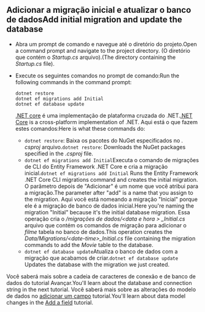 ## <a name="add-initial-migration-and-update-the-database"></a><span data-ttu-id="d7cc6-101">Adicionar a migração inicial e atualizar o banco de dados</span><span class="sxs-lookup"><span data-stu-id="d7cc6-101">Add initial migration and update the database</span></span>

* <span data-ttu-id="d7cc6-102">Abra um prompt de comando e navegue até o diretório do projeto.</span><span class="sxs-lookup"><span data-stu-id="d7cc6-102">Open a command prompt and navigate to the project directory.</span></span> <span data-ttu-id="d7cc6-103">(O diretório que contém o *Startup.cs* arquivo).</span><span class="sxs-lookup"><span data-stu-id="d7cc6-103">(The directory containing the *Startup.cs* file).</span></span>

* <span data-ttu-id="d7cc6-104">Execute os seguintes comandos no prompt de comando:</span><span class="sxs-lookup"><span data-stu-id="d7cc6-104">Run the following commands in the command prompt:</span></span>

  ```console
  dotnet restore
  dotnet ef migrations add Initial
  dotnet ef database update
  ```
  
  <span data-ttu-id="d7cc6-105">[.NET core](http://go.microsoft.com/fwlink/?LinkID=517853) é uma implementação de plataforma cruzada do .NET.</span><span class="sxs-lookup"><span data-stu-id="d7cc6-105">[.NET Core](http://go.microsoft.com/fwlink/?LinkID=517853) is a cross-platform implementation of .NET.</span></span> <span data-ttu-id="d7cc6-106">Aqui está o que fazem estes comandos:</span><span class="sxs-lookup"><span data-stu-id="d7cc6-106">Here is what these commands do:</span></span>

  * <span data-ttu-id="d7cc6-107">`dotnet restore`: Baixa os pacotes do NuGet especificados no *. csproj* arquivo.</span><span class="sxs-lookup"><span data-stu-id="d7cc6-107">`dotnet restore`: Downloads the NuGet packages specified in the *.csproj* file.</span></span>
  * <span data-ttu-id="d7cc6-108">`dotnet ef migrations add Initial`Executa o comando de migrações de CLI do Entity Framework .NET Core e cria a migração inicial.</span><span class="sxs-lookup"><span data-stu-id="d7cc6-108">`dotnet ef migrations add Initial` Runs the Entity Framework .NET Core CLI migrations command and creates the initial migration.</span></span> <span data-ttu-id="d7cc6-109">O parâmetro depois de "Adicionar" é um nome que você atribui para a migração.</span><span class="sxs-lookup"><span data-stu-id="d7cc6-109">The parameter after "add" is a name that you assign to the migration.</span></span> <span data-ttu-id="d7cc6-110">Aqui você está nomeando a migração "Inicial" porque ele é a migração de banco de dados inicial.</span><span class="sxs-lookup"><span data-stu-id="d7cc6-110">Here you're naming the migration "Initial" because it's the initial database migration.</span></span> <span data-ttu-id="d7cc6-111">Essa operação cria o */migrações de dados/\<data e hora > _Initial.cs* arquivo que contém os comandos de migração para adicionar o *filme* tabela no banco de dados.</span><span class="sxs-lookup"><span data-stu-id="d7cc6-111">This operation creates the *Data/Migrations/\<date-time>_Initial.cs* file containing the migration commands to add the *Movie* table to the database.</span></span>
  * <span data-ttu-id="d7cc6-112">`dotnet ef database update`Atualiza o banco de dados com a migração que acabamos de criar.</span><span class="sxs-lookup"><span data-stu-id="d7cc6-112">`dotnet ef database update`  Updates the database with the migration we just created.</span></span>

<span data-ttu-id="d7cc6-113">Você saberá mais sobre a cadeia de caracteres de conexão e de banco de dados do tutorial Avançar.</span><span class="sxs-lookup"><span data-stu-id="d7cc6-113">You'll learn about the database and connection string in the next tutorial.</span></span> <span data-ttu-id="d7cc6-114">Você saberá mais sobre as alterações do modelo de dados no [adicionar um campo](xref:tutorials/first-mvc-app/new-field) tutorial.</span><span class="sxs-lookup"><span data-stu-id="d7cc6-114">You'll learn about data model changes in the [Add a field](xref:tutorials/first-mvc-app/new-field) tutorial.</span></span>